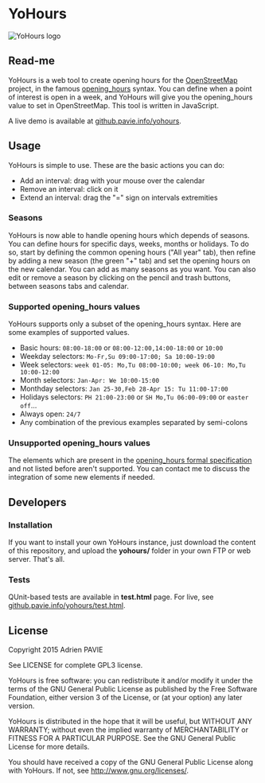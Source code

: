 YoHours
=======

![YoHours logo](http://github.pavie.info/yohours/img/logo.svg)

Read-me
-------

YoHours is a web tool to create opening hours for the [OpenStreetMap](http://openstreetmap.org) project, in the famous [opening_hours](https://wiki.openstreetmap.org/wiki/Key:opening_hours) syntax. You can define when a point of interest is open in a week, and YoHours will give you the opening_hours value to set in OpenStreetMap. This tool is written in JavaScript.

A live demo is available at [github.pavie.info/yohours](http://github.pavie.info/yohours/).


Usage
-----

YoHours is simple to use. These are the basic actions you can do:

* Add an interval: drag with your mouse over the calendar
* Remove an interval: click on it
* Extend an interval: drag the "=" sign on intervals extremities


### Seasons

YoHours is now able to handle opening hours which depends of seasons. You can define hours for specific days, weeks, months or holidays. To do so, start by defining the common opening hours ("All year" tab), then refine by adding a new season (the green "+" tab) and set the opening hours on the new calendar. You can add as many seasons as you want. You can also edit or remove a season by clicking on the pencil and trash buttons, between seasons tabs and calendar.


### Supported opening_hours values

YoHours supports only a subset of the opening_hours syntax. Here are some examples of supported values.

* Basic hours: `08:00-18:00` or `08:00-12:00,14:00-18:00` or `10:00`
* Weekday selectors: `Mo-Fr,Su 09:00-17:00; Sa 10:00-19:00`
* Week selectors: `week 01-05: Mo,Tu 08:00-10:00; week 06-10: Mo,Tu 10:00-12:00`
* Month selectors: `Jan-Apr: We 10:00-15:00`
* Monthday selectors: `Jan 25-30,Feb 28-Apr 15: Tu 11:00-17:00`
* Holidays selectors: `PH 21:00-23:00` or `SH Mo,Tu 06:00-09:00` or `easter off`...
* Always open: `24/7`
* Any combination of the previous examples separated by semi-colons


### Unsupported opening_hours values

The elements which are present in the [opening_hours formal specification](https://wiki.openstreetmap.org/wiki/Key:opening_hours/specification) and not listed before aren't supported. You can contact me to discuss the integration of some new elements if needed.


Developers
----------

### Installation

If you want to install your own YoHours instance, just download the content of this repository, and upload the **yohours/** folder in your own FTP or web server. That's all.


### Tests

QUnit-based tests are available in **test.html** page. For live, see [github.pavie.info/yohours/test.html](http://github.pavie.info/yohours/test.html).


License
-------

Copyright 2015 Adrien PAVIE

See LICENSE for complete GPL3 license.

YoHours is free software: you can redistribute it and/or modify
it under the terms of the GNU General Public License as published by
the Free Software Foundation, either version 3 of the License, or
(at your option) any later version.

YoHours is distributed in the hope that it will be useful,
but WITHOUT ANY WARRANTY; without even the implied warranty of
MERCHANTABILITY or FITNESS FOR A PARTICULAR PURPOSE.  See the
GNU General Public License for more details.

You should have received a copy of the GNU General Public License
along with YoHours. If not, see <http://www.gnu.org/licenses/>.